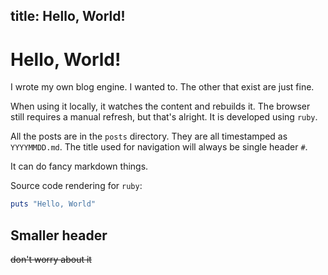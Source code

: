 title: Hello, World!
---

# Hello, World!

I wrote my own blog engine. I wanted to. The other that exist are just fine.

When using it locally, it watches the content and rebuilds it. The browser still
requires a manual refresh, but that's alright. It is developed using `ruby`.

All the posts are in the `posts` directory. They are all timestamped as
`YYYYMMDD.md`. The title used for navigation will always be single header `#`.

It can do fancy markdown things.

Source code rendering for `ruby`:

```ruby
puts "Hello, World"
```

## Smaller header

~~don't worry about it~~
